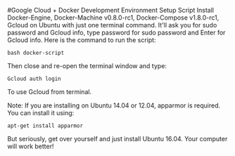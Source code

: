 #Google Cloud + Docker Development Environment Setup Script
Install Docker-Engine, Docker-Machine v0.8.0-rc1, Docker-Compose v1.8.0-rc1, Gcloud on Ubuntu with just one terminal command.
It'll ask you for sudo password and Gcloud info, type password for sudo password and Enter for Gcloud info.
Here is the command to run the script:

```
bash docker-script
```
Then close and re-open the terminal window and type:

```
Gcloud auth login
```

To use Gcloud from terminal.


Note: If you are installing on Ubuntu 14.04 or 12.04, apparmor is required. You can install it using: 
```
apt-get install apparmor
```
But seriously, get over yourself and just install Ubuntu 16.04.  Your computer will work better!

